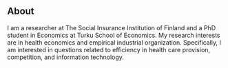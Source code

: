 ## About

I am a researcher at The Social Insurance Institution of Finland and a PhD student in Economics at Turku School of Economics.
My research interests are in health economics and empirical industrial organization. 
Specifically, I am interested in questions related to efficiency in health care provision, competition, and information technology.
